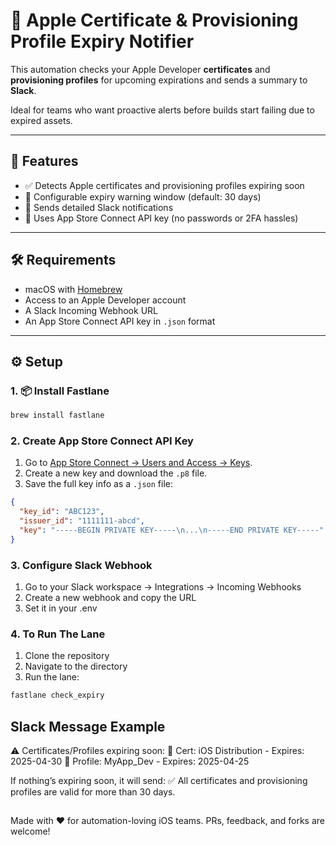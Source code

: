 # 🍏 Apple Certificate & Provisioning Profile Expiry Notifier

This automation checks your Apple Developer **certificates** and **provisioning profiles** for upcoming expirations and sends a summary to **Slack**.

Ideal for teams who want proactive alerts before builds start failing due to expired assets.

---

## 🚀 Features

- ✅ Detects Apple certificates and provisioning profiles expiring soon
- 📅 Configurable expiry warning window (default: 30 days)
- 🔔 Sends detailed Slack notifications
- 🔐 Uses App Store Connect API key (no passwords or 2FA hassles)

---

## 🛠️ Requirements

- macOS with [Homebrew](https://brew.sh)
- Access to an Apple Developer account
- A Slack Incoming Webhook URL
- An App Store Connect API key in `.json` format

---

## ⚙️ Setup

### 1. 📦 Install Fastlane
```bash
brew install fastlane
```
### 2. Create App Store Connect API Key

1. Go to [App Store Connect → Users and Access → Keys](https://appstoreconnect.apple.com/access/api).
2. Create a new key and download the `.p8` file.
3. Save the full key info as a `.json` file:

```json
{
  "key_id": "ABC123",
  "issuer_id": "1111111-abcd",
  "key": "-----BEGIN PRIVATE KEY-----\n...\n-----END PRIVATE KEY-----"
}
```

### 3. Configure Slack Webhook
1. Go to your Slack workspace → Integrations → Incoming Webhooks
2. Create a new webhook and copy the URL
3. Set it in your .env


### 4. To Run The Lane
1. Clone the repository
2. Navigate to the directory
3. Run the lane:
```bash
fastlane check_expiry
```

## Slack Message Example
⚠️ Certificates/Profiles expiring soon:
🔐 Cert: iOS Distribution - Expires: 2025-04-30
📄 Profile: MyApp_Dev - Expires: 2025-04-25

If nothing’s expiring soon, it will send:
✅ All certificates and provisioning profiles are valid for more than 30 days.

##
Made with ❤️ for automation-loving iOS teams.
PRs, feedback, and forks are welcome!